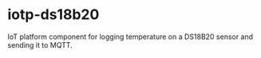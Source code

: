 # iotp-ds18b20
IoT platform component for logging temperature on a DS18B20 sensor and sending it to MQTT.
